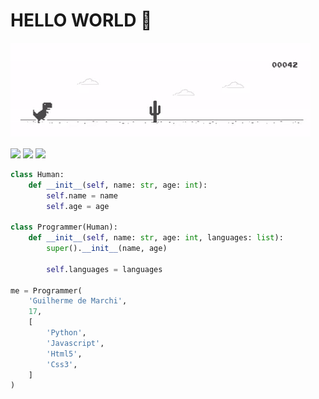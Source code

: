 <!--
**Guilherme-De-Marchi/Guilherme-De-Marchi** is a ✨ _special_ ✨ repository because its `README.md` (this file) appears on your GitHub profile.

Here are some ideas to get you started:

- 🔭 I’m currently working on ...
- 🌱 I’m currently learning ...
- 👯 I’m looking to collaborate on ...
- 🤔 I’m looking for help with ...
- 💬 Ask me about ...
- 📫 How to reach me: ...
- 😄 Pronouns: ...
- ⚡ Fun fact: ...
-->

# **HELLO WORLD** 🖖

![Dino game](img/dino-game.gif)

<a href="https://www.instagram.com/de_marchi_guilherme_13/"><img src="https://img.shields.io/badge/instagram-%23E4405F.svg?&style=for-the-badge&logo=instagram&logoColor=white" height=25></a> <a href="wa.me/5515988332748"><img src="https://img.shields.io/badge/whatsapp-%2325d366.svg?&style=for-the-badge&logo=whatsapp&logoColor=white" height=25></a> <a href="mailto:guilhermedemarchi13@gmail.com"><img src="https://img.shields.io/badge/email-%233e65cf.svg?&style=for-the-badge&logo=gmail&logoColor=white" height=25></a>

```python
class Human:
    def __init__(self, name: str, age: int):
        self.name = name
        self.age = age

class Programmer(Human):
    def __init__(self, name: str, age: int, languages: list):
        super().__init__(name, age)

        self.languages = languages

me = Programmer(
    'Guilherme de Marchi',
    17,
    [
        'Python', 
        'Javascript', 
        'Html5', 
        'Css3',
    ]
)
```